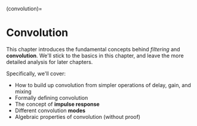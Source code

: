 (convolution)=
# Convolution

This chapter introduces the fundamental concepts behind *filtering* and **convolution**.
We'll stick to the basics in this chapter, and leave the more detailed analysis for later chapters.

Specifically, we'll cover:
- How to build up convolution from simpler operations of delay, gain, and mixing
- Formally defining convolution
- The concept of **impulse response**
- Different convolution **modes**
- Algebraic properties of convolution (without proof)